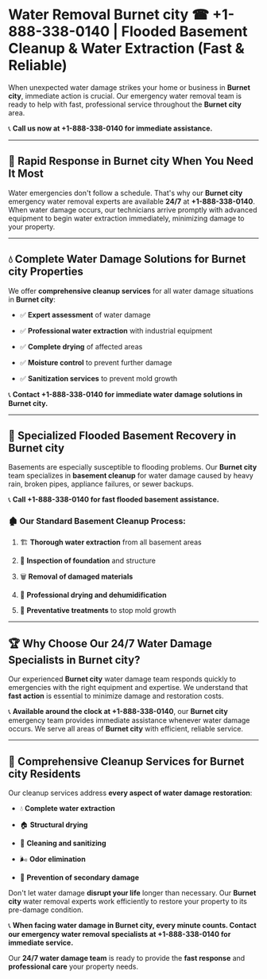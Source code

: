 # Water Removal Burnet city ☎ +1-888-338-0140 | Flooded Basement Cleanup & Water Extraction (Fast & Reliable)

When unexpected water damage strikes your home or business in **Burnet city**, immediate action is crucial. Our emergency water removal team is ready to help with fast, professional service throughout the **Burnet city** area. 

📞 **Call us now at +1-888-338-0140 for immediate assistance.**
---
## 🚀 Rapid Response in Burnet city When You Need It Most
Water emergencies don't follow a schedule. That's why our **Burnet city** emergency water removal experts are available **24/7** at **+1-888-338-0140**. When water damage occurs, our technicians arrive promptly with advanced equipment to begin water extraction immediately, minimizing damage to your property.
---
## 💧 Complete Water Damage Solutions for Burnet city Properties
We offer **comprehensive cleanup services** for all water damage situations in **Burnet city**:
- ✅ **Expert assessment** of water damage  
- ✅ **Professional water extraction** with industrial equipment  
- ✅ **Complete drying** of affected areas  
- ✅ **Moisture control** to prevent further damage  
- ✅ **Sanitization services** to prevent mold growth  
📞 **Contact +1-888-338-0140 for immediate water damage solutions in Burnet city.**
---
## 🌊 Specialized Flooded Basement Recovery in Burnet city
Basements are especially susceptible to flooding problems. Our **Burnet city** team specializes in **basement cleanup** for water damage caused by heavy rain, broken pipes, appliance failures, or sewer backups. 
📞 **Call +1-888-338-0140 for fast flooded basement assistance.**
### 🏚️ Our Standard Basement Cleanup Process:
1. 🏗️ **Thorough water extraction** from all basement areas  
2. 🔎 **Inspection of foundation** and structure  
3. 🗑️ **Removal of damaged materials**  
4. 💨 **Professional drying and dehumidification**  
5. 🚫 **Preventative treatments** to stop mold growth  
---
## 🏆 Why Choose Our 24/7 Water Damage Specialists in Burnet city?
Our experienced **Burnet city** water damage team responds quickly to emergencies with the right equipment and expertise. We understand that **fast action** is essential to minimize damage and restoration costs.
📞 **Available around the clock at +1-888-338-0140**, our **Burnet city** emergency team provides immediate assistance whenever water damage occurs. We serve all areas of **Burnet city** with efficient, reliable service.
---
## 🧹 Comprehensive Cleanup Services for Burnet city Residents
Our cleanup services address **every aspect of water damage restoration**:
- 💧 **Complete water extraction**  
- 🏠 **Structural drying**  
- 🧼 **Cleaning and sanitizing**  
- 🌬️ **Odor elimination**  
- 🚫 **Prevention of secondary damage**  
Don't let water damage **disrupt your life** longer than necessary. Our **Burnet city** water removal experts work efficiently to restore your property to its pre-damage condition.
📞 **When facing water damage in Burnet city, every minute counts. Contact our emergency water removal specialists at +1-888-338-0140 for immediate service.**
Our **24/7 water damage team** is ready to provide the **fast response** and **professional care** your property needs.
